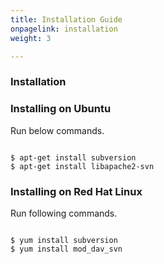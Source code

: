 ```yaml
---
title: Installation Guide
onpagelink: installation
weight: 3

---
```


### Installation

### Installing on Ubuntu

Run below commands.

 ```

$ apt-get install subversion
$ apt-get install libapache2-svn

```

### Installing on Red Hat Linux

Run following commands.

 ```

$ yum install subversion
$ yum install mod_dav_svn

```

